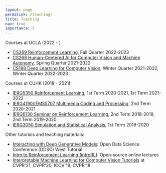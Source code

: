 ```yaml
---
layout: page
permalink: /teaching/
title: Teaching
nav: true
importance: 5
---
```

<div>
Courses at UCLA (2022 - )
		<ul>
            <li><a href="https://bruinlearn.ucla.edu/courses/140125">CS269 Reinforcement Learning</a>, Fall Quarter 2022-2023</li>
            <li><a href="https://bruinlearn.ucla.edu/courses/129743">CS269 Human-Centered AI for Computer Vision and Machine Autonomy</a>, Spring Quarter 2021-2022</li>
            <li><a href="https://bruinlearn.ucla.edu/courses/111828">CS188 Deep Learning for Computer Vision</a>, Winter Quarter 2021-2022, Winter Quarter 2022-2023</li>
        </ul>
Courses at CUHK (2018 - 2021):
        <ul>
			<li><a href="https://cuhkrlcourse.github.io/">IERG5350 Reinforcement Learning</a>, 1st Term 2020-2021, 1st Term 2021-2022</li>
			<li><a href="http://bzhou.ie.cuhk.edu.hk/teaching/ierg4190iems5707/">IERG4190/IEMS5707 Multimedia Coding and Processing</a>, 2nd Term 2020-2021</li>
			<li><a href="https://cuhkrlcourse.github.io/2019spring/index.html">IERG6130 Seminar on Reinforcement Learning</a>, 2nd Term 2018-2019, 2nd Term 2019-2020</li>
			<li><a href="archive/ierg3050.htm">IERG3050 Simulation and Statistical Analysis</a>, 1st Term 2019-2020</li>
        </ul>
Other tutorials and teaching materials:
        <ul>
			<li><a href="https://github.com/zhoubolei/introGM">Interacting with Deep Generative Models</a>: Open Data Science Conference (ODSC) West Tutorial</li>
			<li><a href="https://github.com/zhoubolei/introRL">Intro to Reinforcement Learning (introRL)</a>: Open-source online lectures</li>
			<li><a href="https://interpretablevision.github.io/">Interpretable Machine Learning for Computer Vision Tutorials</a> at CVPR'21, CVPR'20, ICCV'19, CVPR'18</li>
		</ul>
</div>
